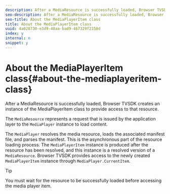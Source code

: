 ```yaml
---
description: After a MediaResource is successfully loaded, Browser TVSDK creates an instance of the MediaPlayerItem class to provide access to that resource.
seo-description: After a MediaResource is successfully loaded, Browser TVSDK creates an instance of the MediaPlayerItem class to provide access to that resource.
seo-title: About the MediaPlayerItem class
title: About the MediaPlayerItem class
uuid: 4a028730-e3d9-40aa-bad9-467329f2150d
index: y
internal: n
snippet: y
---
```


# About the MediaPlayerItem class{#about-the-mediaplayeritem-class}

After a MediaResource is successfully loaded, Browser TVSDK creates an instance of the MediaPlayerItem class to provide access to that resource.

The `MediaResource` represents a request that is issued by the application layer to the `MediaPlayer` instance to load content.

The `MediaPlayer` resolves the media resource, loads the associated manifest file, and parses the manifest. This is the asynchronous part of the resource loading process. The `MediaPlayerItem` instance is produced after the resource has been resolved, and this instance is a resolved version of a `MediaResource`. Browser TVSDK provides access to the newly created `MediaPlayerItem` instance through `MediaPlayer.CurrentItem`.

>[!TIP]
>
>You must wait for the resource to be successfully loaded before accessing the media player item.

